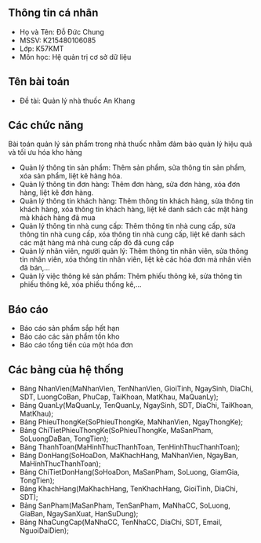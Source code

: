 ## Thông tin cá nhân
- Họ và Tên: Đỗ Đức Chung
- MSSV: K215480106085
- Lớp: K57KMT
- Môn học: Hệ quản trị cơ sở dữ liệu
## Tên bài toán
- Đề tài: Quản lý nhà thuốc An Khang
## Các chức năng
Bài toán quản lý sản phẩm trong nhà thuốc nhằm đảm bảo quản lý hiệu quả và tối ưu hóa kho hàng
- Quản lý thông tin sản phẩm: Thêm sản phẩm, sửa thông tin sản phẩm, xóa sản phẩm, liệt kê hàng hóa.
- Quản lý thông tin đơn hàng: Thêm đơn hàng, sửa đơn hàng, xóa đơn hàng, liệt kê đơn hàng.
- Quản lý thông tin khách hàng: Thêm thông tin khách hàng, sửa thông tin khách hàng, xóa thông tin khách hàng, liệt kê danh sách các mặt hàng mà khách hàng đã mua
- Quản lý thông tin nhà cung cấp: Thêm thông tin nhà cung cấp, sửa thông tin nhà cung cấp, xóa thông tin nhà cung cấp, liệt kê danh sách các mặt hàng mà nhà cung cấp đó đã cung cấp
- Quản lý nhân viên, người quản lý: Thêm thông tin nhân viên, sửa thông tin nhân viên, xóa thông tin nhân viên, liệt kê các hóa đơn mà nhân viên đã bán,...
- Quản lý việc thông kê sản phẩm: Thêm phiếu thông kê, sửa thông tin phiếu thông kê, xóa phiếu thống kê,...
## Báo cáo
- Báo cáo sản phẩm sắp hết hạn
- Báo cáo các sản phẩm tồn kho
- Báo cáo tổng tiền của một hóa đơn 
## Các bảng của hệ thống
- Bảng NhanVien(MaNhanVien, TenNhanVien, GioiTinh, NgaySinh, DiaChi, SDT, LuongCoBan, PhuCap, TaiKhoan, MatKhau, MaQuanLy);
- Bảng QuanLy(MaQuanLy, TenQuanLy, NgaySinh, SDT, DiaChi, TaiKhoan, MatKhau);
- Bảng PhieuThongKe(SoPhieuThongKe, MaNhanVien, NgayThongKe);
- Bảng ChiTietPhieuThongKe(SoPhieuThongKe, MaSanPham, SoLuongDaBan, TongTien);
- Bảng ThanhToan(MaHinhThucThanhToan, TenHinhThucThanhToan);
- Bảng DonHang(SoHoaDon, MaKhachHang, MaNhanVien, NgayBan, MaHinhThucThanhToan);
- Bảng ChiTietDonHang(SoHoaDon, MaSanPham, SoLuong, GiamGia, TongTien);
- Bảng KhachHang(MaKhachHang, TenKhachHang, GioiTinh, DiaChi, SDT);
- Bảng SanPham(MaSanPham, TenSanPham, MaNhaCC, SoLuong, GiaBan, NgaySanXuat, HanSuDung);
- Bảng NhaCungCap(MaNhaCC, TenNhaCC, DiaChi, SDT, Email, NguoiDaiDien);
